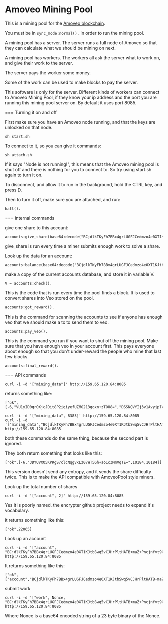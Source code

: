 
Amoveo Mining Pool
===========

This is a mining pool for the [Amoveo blockchain](https://github.com/zack-bitcoin/amoveo).

You must be in `sync_mode:normal().` in order to run the mining pool.

A mining pool has a server. The server runs a full node of Amoveo so that they can calculate what we should be mining on next.

A mining pool has workers. The workers all ask the server what to work on, and give their work to the server.

The server pays the worker some money.

Some of the work can be used to make blocks to pay the server.

This software is only for the server. Different kinds of workers can connect to Amoveo Mining Pool, if they know your ip address and the port you are running this mining pool server on. By default it uses port 8085.


=== Turning it on and off

First make sure you have an Amoveo node running, and that the keys are unlocked on that node.

```
sh start.sh
```

To connect to it, so you can give it commands:
```
sh attach.sh
```
If it says "Node is not running!", this means that the Amoveo mining pool is shut off and there is nothing for you to connect to. So try using start.sh again to turn it on.

To disconnect, and allow it to run in the background, hold the CTRL key, and press D.

Then to turn it off, make sure you are attached, and run:

```
halt().
```

=== internal commands

give one share to this account:
```
accounts:give_share(base64:decode("BCjdlkTKyFh7BBx4grLUGFJCedmzo4e0XT1KJtbSwq5vCJHrPltHATB+maZ+Pncjnfvt9CsCcI9Rn1vO+fPLIV4=")).
```
give_share is run every time a miner submits enough work to solve a share.

Look up the data for an account:
```
accounts:balance(base64:decode("BCjdlkTKyFh7BBx4grLUGFJCedmzo4e0XT1KJtbSwq5vCJHrPltHATB+maZ+Pncjnfvt9CsCcI9Rn1vO+fPLIV4=")).
```

make a copy of the current accounts database, and store it in variable V.
```
V = accounts:check().
```

This is the code that is run every time the pool finds a block. It is used to convert shares into Veo stored on the pool.
```
accounts:got_reward().
```

This is the command for scanning the accounts to see if anyone has enough veo that we should make a tx to send them to veo.
```
accounts:pay_veo().
```

This is the command you run if you want to shut off the mining pool. Make sure that you have enough veo in your account first.
This pays everyone about enough so that you don't under-reward the people who mine that last few blocks.

```
accounts:final_reward().
```



=== API commands

```
curl -i -d '["mining_data"]' http://159.65.120.84:8085
```
returns something like:
```
["ok",[-6,"VU1yID0qrOXjcJDit8P2iqiyefUZMO213goxn+zTOU8=","DSSNQVfIj3v1AvyjplVmIg6+mezC0Hs=",10184]]
```

```
curl -i -d '["mining_data", 8383]' http://159.65.120.84:8085
curl -i -d '["mining_data","BCjdlkTKyFh7BBx4grLUGFJCedmzo4e0XT1KJtbSwq5vCJHrPltHATB+maZ+Pncjnfvt9CsCcI9Rn1vO+fPLIV4="]' http://159.65.120.84:8085
```
both these commands do the same thing, because the second part is ignored.

They both return something that looks like this:
```
["ok",[-6,"3DYUVXO5KPRgS7clcNqgvxLz07WT5Gh+so1c3MmVqTE=",10184,10184]]
```
This version doesn't send any entropy, and it sends the share difficulty twice.
This is to make the API compatible with AmoveoPool style miners.



Look up the total number of shares
```
curl -i -d '["account", 2]' http://159.65.120.84:8085
```
Yes it is poorly named. the encrypter github project needs to expand it's vocabulary.

it returns something like this:
```
["ok",22065]
```

Look up an account
```
curl -i -d '["account", "BCjdlkTKyFh7BBx4grLUGFJCedmzo4e0XT1KJtbSwq5vCJHrPltHATB+maZ+Pncjnfvt9CsCcI9Rn1vO+fPLIV4="]' http://159.65.120.84:8085
```

It returns something like this:
```
["ok",["account","BCjdlkTKyFh7BBx4grLUGFJCedmzo4e0XT1KJtbSwq5vCJHrPltHATB+maZ+Pncjnfvt9CsCcI9Rn1vO+fPLIV4=",22458701,0]]
```


submit work
```
curl -i -d '["work", Nonce, "BCjdlkTKyFh7BBx4grLUGFJCedmzo4e0XT1KJtbSwq5vCJHrPltHATB+maZ+Pncjnfvt9CsCcI9Rn1vO+fPLIV4="]' http://159.65.120.84:8085
```
Where Nonce is a base64 encoded string of a 23 byte binary of the Nonce.



